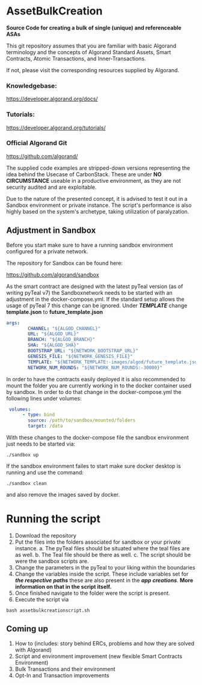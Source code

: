 # AssetBulkCreation
****Source Code for creating a bulk of single (unique) and referenceable ASAs****

This git repository assumes that you are familiar with basic Algorand terminology and the concepts of Algorand Standard Assets, Smart Contracts, Atomic Transactions, and Inner-Transactions. 

If not, please visit the corresponding resources supplied by Algorand. 

### Knowledgebase: 
https://developer.algorand.org/docs/
### Tutorials: 
https://developer.algorand.org/tutorials/
### Official Algorand Git
https://github.com/algorand/


The supplied code examples are stripped-down versions representing the idea behind the Usecase of CarbonStack. These are under **NO CIRCUMSTANCE** useable in a productive environment, as they are not security audited and are exploitable. 

Due to the nature of the presented concept, it is advised to test it out in a Sandbox environment or private instance. The script's performance is also highly based on the system's archetype, taking utilization of paralyzation. 


## Adjustment in Sandbox

Before you start make sure to have a running sandbox environment configured for a private network. 

The repository for Sandbox can be found here: 

https://github.com/algorand/sandbox

As the smart contract are designed with the latest pyTeal version (as of writing pyTeal v7) the Sandboxnetwork needs to be started with an adjustment in the docker-compose.yml. If the standard setup allows the usage of pyTeal 7 this change can be ignored.
Under ***TEMPLATE*** change ****template.json**** to ****future_template.json****

```yaml
args:
        CHANNEL: "${ALGOD_CHANNEL}"
        URL: "${ALGOD_URL}"
        BRANCH: "${ALGOD_BRANCH}"
        SHA: "${ALGOD_SHA}"
        BOOTSTRAP_URL: "${NETWORK_BOOTSTRAP_URL}"
        GENESIS_FILE: "${NETWORK_GENESIS_FILE}"
        TEMPLATE: "${NETWORK_TEMPLATE:-images/algod/future_template.json}"
        NETWORK_NUM_ROUNDS: "${NETWORK_NUM_ROUNDS:-30000}"
```        

In order to have the contracts easily deployed it is also recommended to mount the folder you are currently working in to the docker container used by sandbox. In order to do that change in the docker-compose.yml the following lines under volumes: 

```yaml
 volumes:
      - type: bind 
        source: /path/to/sandbox/mounted/folders
        target: /data
```
With these changes to the docker-compose file the sandbox environment just needs to be started via: 
```
./sandbox up
```
If the sandbox environment failes to start make sure docker desktop is running and use the command: 
```
./sandbox clean
```
and also remove the images saved by docker.

# Running the script

1. Download the repository
2. Put the files into the folders associated for sandbox or your private instance.
        a. The pyTeal files should be situated where the teal files are as well.
        b. The Teal file should be there as well.
        c. The script should be were the sandbox scripts are. 
3. Change the parameters in the pyTeal to your liking within the boundaries
4. Change the variables inside the script. These include variables set for ***the respective paths***
   these are also present in the ***app creations***. ****More information on that in the script itself.**** 
5. Once finished navigate to the folder were the script is present. 
6. Execute the script via 
```shell
bash assetbulkcreationscript.sh
```

## Coming up
1. How to (includes: story behind ERCs, problems and how they are solved with Algorand)
2. Script and environment improvement (new flexible Smart Contracts Environment)
3. Bulk Transactions and their environment 
4. Opt-In and Transaction improvements

